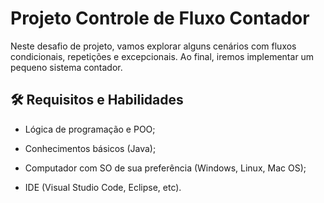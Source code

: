 
# Projeto Controle de Fluxo Contador

Neste desafio de projeto, vamos explorar alguns cenários com fluxos condicionais, repetições e excepcionais. Ao final, iremos implementar um pequeno sistema contador.


## 🛠 Requisitos e Habilidades
- Lógica de programação e POO;

- Conhecimentos básicos (Java);

- Computador com SO de sua preferência (Windows, Linux, Mac OS);

- IDE (Visual Studio Code, Eclipse, etc).

